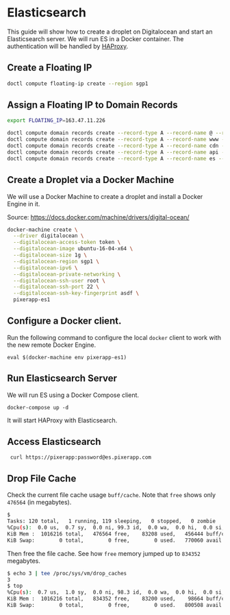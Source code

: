 # Elasticsearch

This guide will show how to create a droplet on Digitalocean and start an Elasticsearch server.
We will run ES in a Docker container. The authentication will be handled by [HAProxy](https://github.com/pixerapp/haproxy).

## Create a Floating IP

```bash
doctl compute floating-ip create --region sgp1
```

## Assign a Floating IP to Domain Records

```bash
export FLOATING_IP=163.47.11.226

doctl compute domain records create --record-type A --record-name @ --record-data $FLOATING_IP $DOMAIN
doctl compute domain records create --record-type A --record-name www --record-data $FLOATING_IP $DOMAIN
doctl compute domain records create --record-type A --record-name cdn --record-data $FLOATING_IP $DOMAIN
doctl compute domain records create --record-type A --record-name api --record-data $FLOATING_IP $DOMAIN
doctl compute domain records create --record-type A --record-name es --record-data $FLOATING_IP $DOMAIN
```

## Create a Droplet via a Docker Machine

We will use a Docker Machine to create a droplet and install a Docker Engine in it.

Source: https://docs.docker.com/machine/drivers/digital-ocean/

```bash
docker-machine create \
  --driver digitalocean \
  --digitalocean-access-token token \
  --digitalocean-image ubuntu-16-04-x64 \
  --digitalocean-size 1g \
  --digitalocean-region sgp1 \
  --digitalocean-ipv6 \
  --digitalocean-private-networking \
  --digitalocean-ssh-user root \
  --digitalocean-ssh-port 22 \
  --digitalocean-ssh-key-fingerprint asdf \
  pixerapp-es1
```

## Configure a Docker client.

Run the following command to configure the local `docker` client to work with the new remote Docker Engine.

    eval $(docker-machine env pixerapp-es1)

## Run Elasticsearch Server

We will run ES using a Docker Compose client.

    docker-compose up -d

It will start HAProxy with Elasticsearch.

## Access Elasticsearch

     curl https://pixerapp:password@es.pixerapp.com

## Drop File Cache

Check the current file cache usage `buff/cache`. Note that `free` shows only `476564` (in megabytes).

```bash
$ 
Tasks: 120 total,   1 running, 119 sleeping,   0 stopped,   0 zombie
%Cpu(s):  0.0 us,  0.7 sy,  0.0 ni, 99.3 id,  0.0 wa,  0.0 hi,  0.0 si,  0.0 st
KiB Mem :  1016216 total,   476564 free,    83208 used,   456444 buff/cache
KiB Swap:        0 total,        0 free,        0 used.   770060 avail Mem
```

Then free the file cache. See how `free` memory jumped up to `834352` megabytes.

```bash
$ echo 3 | tee /proc/sys/vm/drop_caches
3
$ top
%Cpu(s):  0.7 us,  1.0 sy,  0.0 ni, 98.3 id,  0.0 wa,  0.0 hi,  0.0 si,  0.0 st
KiB Mem :  1016216 total,   834352 free,    83200 used,    98664 buff/cache
KiB Swap:        0 total,        0 free,        0 used.   800508 avail Mem
```
